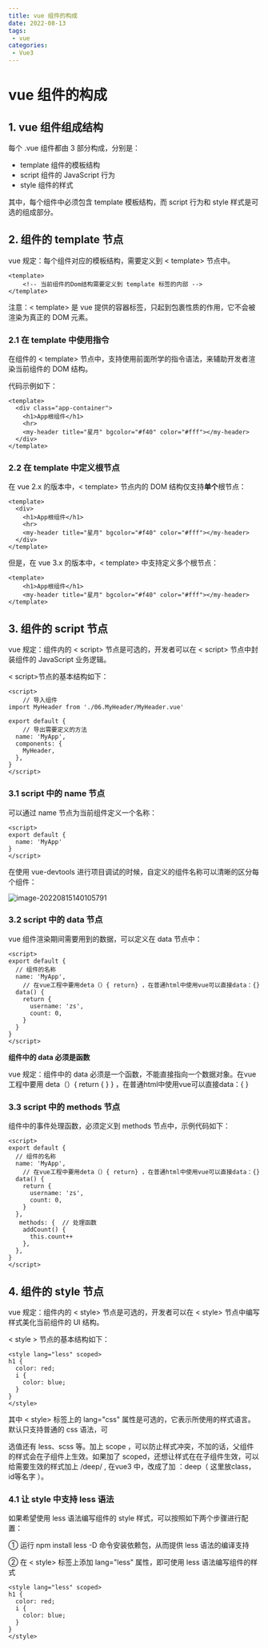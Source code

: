 ```yaml
---
title: vue 组件的构成
date: 2022-08-13
tags:
 - vue
categories:
 - Vue3
---
```


# vue 组件的构成

## 1. vue 组件组成结构

每个 .vue 组件都由 3 部分构成，分别是：

- template  组件的模板结构
- script 组件的 JavaScript 行为
- style 组件的样式

其中，每个组件中必须包含 template 模板结构，而 script 行为和 style 样式是可选的组成部分。



## 2. 组件的 template 节点

vue 规定：每个组件对应的模板结构，需要定义到 < template> 节点中。

```vue
<template>
	<!-- 当前组件的Dom结构需要定义到 template 标签的内部 -->
</template>
```

注意：< template> 是 vue 提供的容器标签，只起到包裹性质的作用，它不会被渲染为真正的 DOM 元素。



### 2.1 在 template 中使用指令

在组件的 < template> 节点中，支持使用前面所学的指令语法，来辅助开发者渲染当前组件的 DOM 结构。

代码示例如下：

```vue
<template>
  <div class="app-container">
    <h1>App根组件</h1>
    <hr>
    <my-header title="星月" bgcolor="#f40" color="#fff"></my-header>
  </div>
</template>
```



### 2.2 在 template 中定义根节点

在 vue 2.x 的版本中，< template> 节点内的 DOM 结构仅支持**单个**根节点：

```vue
<template>
  <div>
    <h1>App根组件</h1>
    <hr>
    <my-header title="星月" bgcolor="#f40" color="#fff"></my-header>
  </div>
</template>
```

但是，在 vue 3.x 的版本中，< template> 中支持定义多个根节点：

```vue
<template>
	<h1>App根组件</h1>
    <my-header title="星月" bgcolor="#f40" color="#fff"></my-header>
</template>
```



## 3. 组件的 script 节点

vue 规定：组件内的 < script> 节点是可选的，开发者可以在 < script> 节点中封装组件的 JavaScript 业务逻辑。

< script>节点的基本结构如下：



```vue
<script>
    // 导入组件
import MyHeader from './06.MyHeader/MyHeader.vue'

export default {
    // 导出需要定义的方法
  name: 'MyApp',
  components: {
    MyHeader,
  },
}
</script>
```

### 3.1 script 中的 name 节点

可以通过 name 节点为当前组件定义一个名称：

```vue
<script>
export default {
  name: 'MyApp'
}
</script>
```

在使用 vue-devtools 进行项目调试的时候，自定义的组件名称可以清晰的区分每个组件：

![image-20220815140105791](https://img-blog.csdnimg.cn/7f1f01574cc04316b6e0191780452f12.png)



### 3.2 script 中的 **data** 节点

vue 组件渲染期间需要用到的数据，可以定义在 data 节点中：

```vue
<script>
export default {
  // 组件的名称
  name: 'MyApp',
    // 在vue工程中要用deta（）{ return} ，在普通html中使用vue可以直接data：{}
  data() {
    return {
      username: 'zs',
      count: 0,
    }
  }
}
</script>
```

**组件中的 data 必须是函数**

vue 规定：组件中的 data 必须是一个函数，不能直接指向一个数据对象。在vue工程中要用 deta（）{ return { } } ，在普通html中使用vue可以直接data：{ }



### **3.3 script 中的** **methods** **节点**

组件中的事件处理函数，必须定义到 methods 节点中，示例代码如下：

```vue
<script>
export default {
  // 组件的名称
  name: 'MyApp',
    // 在vue工程中要用deta（）{ return} ，在普通html中使用vue可以直接data：{}
  data() {
    return {
      username: 'zs',
      count: 0,
    }
  },
   methods: {  // 处理函数
    addCount() {
      this.count++
    },
  },
}
</script>
```

## 4. 组件的 style 节点

vue 规定：组件内的 < style> 节点是可选的，开发者可以在 < style> 节点中编写样式美化当前组件的 UI 结构。

< style > 节点的基本结构如下：



```vue
<style lang="less" scoped>
h1 {
  color: red;
  i {
    color: blue;
  }
}
</style>
```

其中 < style> 标签上的 lang="css" 属性是可选的，它表示所使用的样式语言。默认只支持普通的 css 语法，可

选值还有 less、scss 等。加上 scope ，可以防止样式冲突，不加的话，父组件的样式会在子组件上生效。如果加了 scoped，还想让样式在在子组件生效，可以给需要生效的样式加上 /deep/ , 在vue3 中，改成了加 ：deep（ 这里放class，id等名字 ）。



### 4.1 让 style 中支持 less 语法

如果希望使用 less 语法编写组件的 style 样式，可以按照如下两个步骤进行配置：

① 运行 npm install less -D 命令安装依赖包，从而提供 less 语法的编译支持

② 在 < style> 标签上添加 lang="less" 属性，即可使用 less 语法编写组件的样式

```vue
<style lang="less" scoped>
h1 {
  color: red;
  i {
    color: blue;
  }
}
</style>
```

